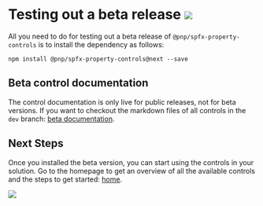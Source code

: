 # Testing out a beta release ![](https://img.shields.io/npm/v/@pnp/spfx-property-controls/next.svg)

All you need to do for testing out a beta release of `@pnp/spfx-property-controls` is to install the dependency as follows:

```
npm install @pnp/spfx-property-controls@next --save
```

## Beta control documentation

The control documentation is only live for public releases, not for beta versions. If you want to checkout the markdown files of all controls in the `dev` branch: [beta documentation](https://github.com/pnp/sp-dev-fx-property-controls/tree/dev/docs/documentation/docs/controls).

## Next Steps

Once you installed the beta version, you can start using the controls in your solution. Go to the homepage to get an overview of all the available controls and the steps to get started: [home](./).

![](https://telemetry.sharepointpnp.com/sp-dev-fx-property-controls/wiki/beta)
